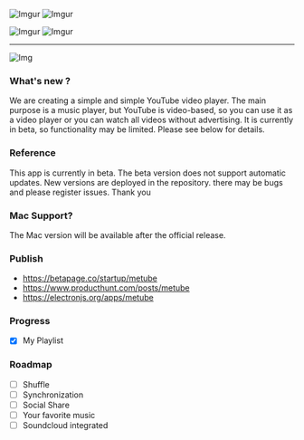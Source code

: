 ![Imgur](https://i.imgur.com/8euvstf.png)
![Imgur](https://i.imgur.com/ygh080o.png)

![Imgur](https://i.imgur.com/X4H7Loh.png)
![Imgur](https://i.imgur.com/poy6NKN.png)

***

![Img](https://img.betapage.co/images/120730889-120732982.jpg)

### What's new ?
We are creating a simple and simple YouTube video player. The main purpose is a music player, but YouTube is video-based, so you can use it as a video player or you can watch all videos without advertising. It is currently in beta, so functionality may be limited. Please see below for details.

### Reference
This app is currently in beta. 
The beta version does not support automatic updates. 
New versions are deployed in the repository. 
there may be bugs and please register issues.
Thank you

### Mac Support?
The Mac version will be available after the official release.

### Publish
* https://betapage.co/startup/metube
* https://www.producthunt.com/posts/metube
* https://electronjs.org/apps/metube

### Progress
- [x] My Playlist

### Roadmap

- [ ] Shuffle
- [ ] Synchronization
- [ ] Social Share
- [ ] Your favorite music
- [ ] Soundcloud integrated
